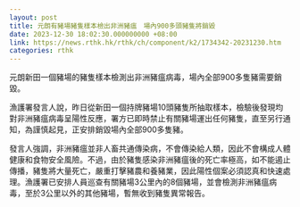 ```yaml
---
layout: post
title: 元朗有豬場豬隻樣本檢出非洲豬瘟　場內900多頭豬隻將銷毀
date: 2023-12-30 18:02:30.000000000 +08:00
link: https://news.rthk.hk/rthk/ch/component/k2/1734342-20231230.htm
categories: rthk
---
```


元朗新田一個豬場的豬隻樣本檢測出非洲豬瘟病毒，場內全部900多隻豬需要銷毀。

漁護署發言人說，昨日從新田一個持牌豬場10頭豬隻所抽取樣本，檢驗後發現均對非洲豬瘟病毒呈陽性反應，署方已即時禁止有關豬場運出任何豬隻，直至另行通知，為謹慎起見，正安排銷毀場內全部900多隻豬。

發言人強調，非洲豬瘟並非人畜共通傳染病，不會傳染給人類，因此不會構成人體健康和食物安全風險。不過，由於豬隻感染非洲豬瘟後的死亡率極高，如不能遏止傳播，豬隻將大量死亡，嚴重打擊豬農和養豬業，因此陽性個案必須認真和快速處理。漁護署已安排人員巡查有關豬場3公里內的8個豬場，並會檢測非洲豬瘟病毒，至於3公里以外的其他豬場，暫無收到豬隻異常報告。
